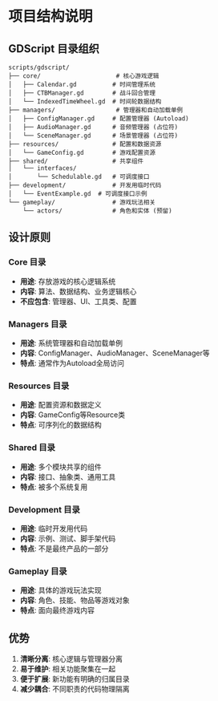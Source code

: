 # 项目结构说明

## GDScript 目录组织

```
scripts/gdscript/
├── core/                     # 核心游戏逻辑
│   ├── Calendar.gd          # 时间管理系统
│   ├── CTBManager.gd        # 战斗回合管理
│   └── IndexedTimeWheel.gd  # 时间轮数据结构
├── managers/                 # 管理器和自动加载单例
│   ├── ConfigManager.gd     # 配置管理器 (Autoload)
│   ├── AudioManager.gd      # 音频管理器 (占位符)
│   └── SceneManager.gd      # 场景管理器 (占位符)
├── resources/               # 配置和数据资源
│   └── GameConfig.gd        # 游戏配置资源
├── shared/                  # 共享组件
│   └── interfaces/
│       └── Schedulable.gd   # 可调度接口
├── development/             # 开发用临时代码
│   └── EventExample.gd  # 可调度接口示例
└── gameplay/                # 游戏玩法相关
    └── actors/              # 角色和实体 (预留)
```

## 设计原则

### Core 目录
- **用途**: 存放游戏的核心逻辑系统
- **内容**: 算法、数据结构、业务逻辑核心
- **不应包含**: 管理器、UI、工具类、配置

### Managers 目录  
- **用途**: 系统管理器和自动加载单例
- **内容**: ConfigManager、AudioManager、SceneManager等
- **特点**: 通常作为Autoload全局访问

### Resources 目录
- **用途**: 配置资源和数据定义
- **内容**: GameConfig等Resource类
- **特点**: 可序列化的数据结构

### Shared 目录
- **用途**: 多个模块共享的组件
- **内容**: 接口、抽象类、通用工具
- **特点**: 被多个系统复用

### Development 目录
- **用途**: 临时开发用代码
- **内容**: 示例、测试、脚手架代码
- **特点**: 不是最终产品的一部分

### Gameplay 目录
- **用途**: 具体的游戏玩法实现
- **内容**: 角色、技能、物品等游戏对象
- **特点**: 面向最终游戏内容

## 优势

1. **清晰分离**: 核心逻辑与管理器分离
2. **易于维护**: 相关功能聚集在一起
3. **便于扩展**: 新功能有明确的归属目录
4. **减少耦合**: 不同职责的代码物理隔离